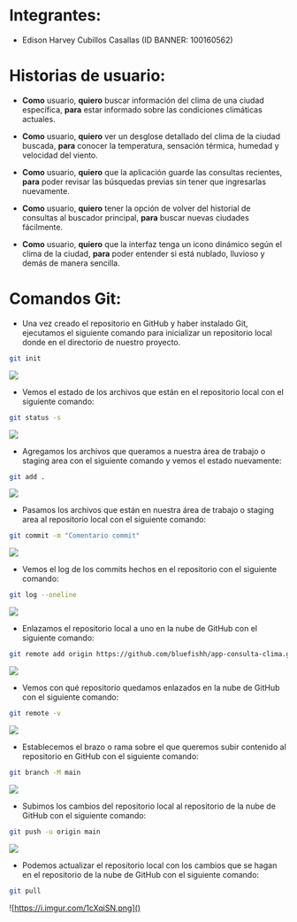 # Integrantes:

- Edison Harvey Cubillos Casallas (ID BANNER: 100160562)

# Historias de usuario:

- **Como** usuario, **quiero** buscar información del clima de una ciudad específica, **para** estar informado sobre las condiciones climáticas actuales.

- **Como** usuario, **quiero** ver un desglose detallado del clima de la ciudad buscada, **para** conocer la temperatura, sensación térmica, humedad y velocidad del viento.

- **Como** usuario, **quiero** que la aplicación guarde las consultas recientes, **para** poder revisar las búsquedas previas sin tener que ingresarlas nuevamente.

- **Como** usuario, **quiero** tener la opción de volver del historial de consultas al buscador principal, **para** buscar nuevas ciudades fácilmente.

- **Como** usuario, **quiero** que la interfaz tenga un icono dinámico según el clima de la ciudad, **para** poder entender si está nublado, lluvioso y demás de manera sencilla.

# Comandos Git:

- Una vez creado el repositorio en GitHub y haber instalado Git, ejecutamos el siguiente comando para inicializar un repositorio local donde en el directorio de nuestro proyecto.

```bash
git init
```
![](https://i.imgur.com/oNoS4x0.png)

- Vemos el estado de los archivos que están en el repositorio local con el siguiente comando:

```bash
git status -s
```
![](https://i.imgur.com/RlP6AAr.png)

- Agregamos los archivos que queramos a nuestra área de trabajo o staging area con el siguiente comando y vemos el estado nuevamente:

```bash
git add .
```
![](https://i.imgur.com/yBngaqs.png)

- Pasamos los archivos que están en nuestra área de trabajo o staging area al repositorio local con el siguiente comando:

```bash
git commit -m "Comentario commit"
```
![](https://i.imgur.com/3vUn4o2.png)

- Vemos el log de los commits hechos en el repositorio con el siguiente comando:

```bash
git log --oneline
```
![](https://i.imgur.com/aKYRQHC.png)

- Enlazamos el repositorio local a uno en la nube de GitHub con el siguiente comando:

```bash
git remote add origin https://github.com/bluefishh/app-consulta-clima.git
```
![](https://i.imgur.com/SEyE8dL.png)

- Vemos con qué repositorio quedamos enlazados en la nube de GitHub con el siguiente comando:

```bash
git remote -v
```
![](https://i.imgur.com/wFRrHCW.png)

- Establecemos el brazo o rama sobre el que queremos subir contenido al repositorio en GitHub con el siguiente comando:

```bash
git branch -M main
```
![](https://i.imgur.com/h64KDpM.png)

- Subimos los cambios del repositorio local al repositorio de la nube de GitHub con el siguiente comando:

```bash
git push -u origin main
```
![](https://i.imgur.com/QhtJQtN.png)

- Podemos actualizar el repositorio local con los cambios que se hagan en el repositorio de la nube de GitHub con el siguiente comando:

```bash
git pull
```
![https://i.imgur.com/1cXqiSN.png]()